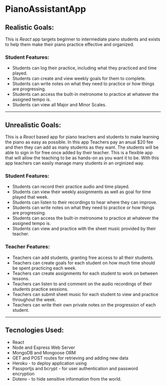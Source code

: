# PianoAssistantApp


## Realistic Goals:
This is *React* app targets beginner to intermediate piano students and exists to help them make their piano practice effective and organized.

### Student Features:
* Students can log their practice, including what they practiced and time played.
* Students can create and view weekly goals for them to complete.
* Students can write notes on what they need to practice or how things are progressing.
* Students can access the built-in metronome to practice at whatever the assigned tempo is.
* Students can view all Major and Minor Scales.

-----------------------------------------------

## Unrealistic Goals:
This is a *React* based app for piano teachers and students to make learning the piano as easy as possible.
In this app Teachers pay an anual $20 fee and then they can add as many students as they want. The students will be able to sign in for free once added by their teacher. This is a flexible app that will allow the teaching to be as hands-on as you want it to be. With this app teachers can easily manage many students in an orginized way.

### Student Features:
* Students can record their practice audio and time played.
* Students can view their weekly assignments as well as goal for time played that week.
* Students can listen to their recordings to hear where they can improve.
* Students can write notes on what they need to practice or how things are progressing.
* Students can access the built-in metronome to practice at whatever the assigned tempo is.
* Students can view and practice with the sheet music provided by their teacher.

### Teacher Features:
* Teachers can add students, granting free access to all their students.
* Teachers can create goals for each student on how much time should be spent practicing each week.
* Teachers can create assignments for each student to work on between lessons.
* Teachers can listen to and comment on the audio recordings of their students practice sessions.
* Teachers can submit sheet music for each student to view and practice throughout the week.
* Teachers can write their own private notes on the progression of each student.

-----------------------------------------------

## Tecnologies Used:
* React
* Node and Express Web Server
* MongoDB and Mongoose ORM
* GET and POST routes for retrieving and adding new data
* Heroku - to deploy application using
* Passportjs and bcrypt - for user authentication and password encryption
* Dotenv - to hide sensitive information from the world.

